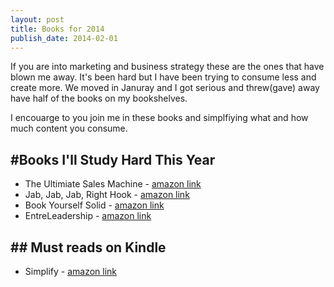 ```yaml
---
layout: post
title: Books for 2014
publish_date: 2014-02-01
---
```


If you are into marketing and business strategy these are the ones that have blown me away. It's been hard but I have been trying to consume less and create more. We moved in Januray and I got serious and threw(gave) away have half of the books on my bookshelves.

I encouarge to you join me in these books and simplfiying what and how much content you consume.

## #Books I'll Study Hard This Year

- The Ultimiate Sales Machine - [amazon link](https://amzn.to/1fkxChW)
- Jab, Jab, Jab, Right Hook - [amazon link](https://amzn.to/1dhdD0Q)
- Book Yourself Solid - [amazon link](https://amzn.to/1iZ81R2)
- EntreLeadership - [amazon link](https://amzn.to/1kt5DQy)

## ## Must reads on Kindle

- Simplify - [amazon link](https://amzn.to/1abUVgl)
